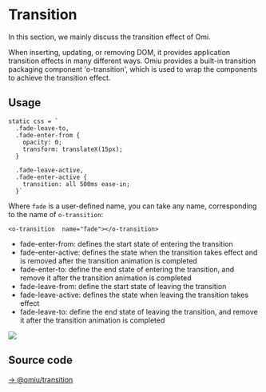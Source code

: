 # Transition

In this section, we mainly discuss the transition effect of Omi.

When inserting, updating, or removing DOM, it provides application transition effects in many different ways. Omiu provides a built-in transition packaging component 'o-transition', which is used to wrap the components to achieve the transition effect.

## Usage

```tsx
static css = `
  .fade-leave-to,
  .fade-enter-from {
    opacity: 0;
    transform: translateX(15px);
  }

  .fade-leave-active,
  .fade-enter-active {
    transition: all 500ms ease-in;
  }`
```

Where `fade` is a user-defined name, you can take any name, corresponding to the name of `o-transition`:


```tsx
<o-transition  name="fade"></o-transition>
```

* fade-enter-from: defines the start state of entering the transition
* fade-enter-active: defines the state when the transition takes effect and is removed after the transition animation is completed
* fade-enter-to: define the end state of entering the transition, and remove it after the transition animation is completed
* fade-leave-from: define the start state of leaving the transition
* fade-leave-active: defines the state when leaving the transition takes effect
* fade-leave-to: define the end state of leaving the transition, and remove it after the transition animation is completed

![](https://gtimg.wechatpay.cn/resource/xres/img/202207/888dbf519cb293f6bdb98e3445ef63b8_1200x600.png)

## Source code

[→ @omiu/transition](https://github.com/Tencent/omi/blob/master/components/transition/src/index.tsx)


